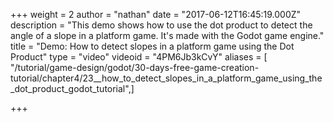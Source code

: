 +++
weight = 2
author = "nathan"
date = "2017-06-12T16:45:19.000Z"
description = "This demo shows how to use the dot product to detect the angle of a slope in a platform game. It's made with the Godot game engine."
title = "Demo: How to detect slopes in a platform game using the Dot Product"
type = "video"
videoid = "4PM6Jb3kCvY"
aliases = [ "/tutorial/game-design/godot/30-days-free-game-creation-tutorial/chapter4/23__how_to_detect_slopes_in_a_platform_game_using_the_dot_product_godot_tutorial",]

+++
